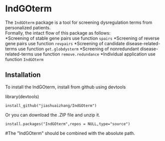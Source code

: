 # IndGOterm
The `IndGOterm` package is a tool for screening dysregulation terms from personalized patients.<br>
Formally, the intact flow of this package as follows:<br>
    *Screening of stable gene pairs use function `spairs`
    *Screening of reverse gene pairs use function `revpairs`
    *Screening of candidate disease-related-terms use function `get.globdysterm`
    *Screening of nonredundant disease-related-terms use function `remove.redundance`
    *Individual application use function `IndGOterm`
## Installation
To install the IndGOterm, install from github using devtools <br>

library(devtools)<br>
```
install_github("jiashuaizhang/IndGOterm")
```
Or you can download the .ZIP file and unzip it.
```
install.packages("IndGOterm",repos = NULL,type="source")
```
#The "IndGOterm" should be combined with the absolute path.<br>





